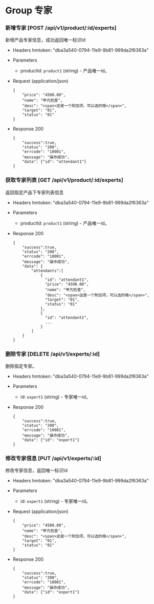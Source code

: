 # Group 专家

### 新增专家 [POST /api/v1/product/:id/experts]
新增产品专家信息，成功返回唯一标识Id

+ Headers
  hmtoken: "dba3a540-0794-11e9-9b81-999da2f6363a"

+ Parameters
  + productId: `product1` (string) - 产品唯一id。

+ Request (application/json)

      {
          "price": "4500.00",
          "name": "甲亢检查",
          "desc": "<span>这是一个附加项，可以选的哦</span>",
          "target": "01",
          "status": "01"
      }

+ Response 200

      {
          "success":true,
          "status": "200",
          "errcode": "10001",
          "message": "操作成功",
          "data": {"id": "attendant1"}
      }

### 获取专家列表 [GET /api/v1/product/:id/experts]
返回指定产品下专家列表信息

+ Headers
  hmtoken: "dba3a540-0794-11e9-9b81-999da2f6363a"

+ Parameters
  + productId: `product1` (string) - 产品唯一id。

+ Response 200

      {
          "success":true,
          "status": "200",
          "errcode": "10001",
          "message": "操作成功",
          "data": {
              "attendants":[
                  {
                    "id": "attendant1",
                    "price": "4500.00",
                    "name": "甲亢检查",
                    "desc": "<span>这是一个附加项，可以选的哦</span>",
                    "target": "01",
                    "status": "01"
                  },
                  {
                    "id": "attendant2",
                    ...
                  }
              ]
          }
      }

### 删除专家 [DELETE /api/v1/experts/:id]
删除指定专家。

+ Headers
  hmtoken: "dba3a540-0794-11e9-9b81-999da2f6363a"

+ Parameters
  + id: `expert1` (string) - 专家唯一id。

+ Response 200

      {
          "success":true,
          "status": "200",
          "errcode": "10001",
          "message": "操作成功",
          "data": {"id": "expert1"}
      }

### 修改专家信息 [PUT /api/v1/experts/:id]
修改专家信息，返回唯一标识Id

+ Headers
  hmtoken: "dba3a540-0794-11e9-9b81-999da2f6363a"

+ Parameters
  + id: `expert1` (string) - 专家唯一id。

+ Request (application/json)

      {
          "price": "4500.00",
          "name": "甲亢检查",
          "desc": "<span>这是一个附加项，可以选的哦</span>",
          "target": "01",
          "status": "01"
      }

+ Response 200

      {
          "success":true,
          "status": "200",
          "errcode": "10001",
          "message": "操作成功",
          "data": {"id": "expert1"}
      }
